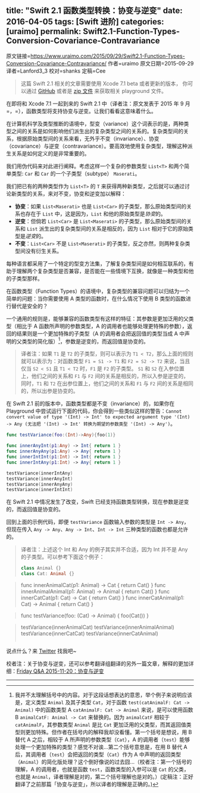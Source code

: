 title: "Swift 2.1 函数类型转换：协变与逆变"
date: 2016-04-05
tags: [Swift 进阶]
categories: [uraimo]
permalink: Swift2.1-Function-Types-Conversion-Covariance-Contravariance
---

原文链接=https://www.uraimo.com/2015/09/29/Swift2.1-Function-Types-Conversion-Covariance-Contravariance/
作者=uraimo
原文日期=2015-09-29
译者=Lanford3_3
校对=shanks
定稿=Cee

<!--此处开始正文-->

> 这篇 Swift 2.1 相关的文章需要使用 Xcode 7.1 beta 或者更新的版本， 你可以通过 [GitHub](https://github.com/uraimo/Swift-Playgrounds) 或者是 [zip 文件](https://www.uraimo.com/2015/09/29/Swift2.1-Function-Types-Conversion-Covariance-Contravariance/) 来获取相关 playground 文件。

在即将和 Xcode 7.1 一起到来的 Swift 2.1 中（译者注：原文发表于 2015 年 9 月=，=），函数类型将支持协变与逆变。让我们看看这意味着什么。 
<!--more-->

在计算机科学及类型推断的语境中，型变（variance）这个词表示的是，两种类型之间的关系是如何影响他们派生出的复杂类型之间的关系的。复杂类型间的关系，根据原始类型间的关系来看，无外乎不变（invariance）、协变（covariance）与逆变（contravariance）。要高效地使用复杂类型，理解这种派生关系是如何定义的是非常重要的。

我们用伪代码来对此进行阐释。考虑这样一个复杂的参数类型 `List<T>` 和两个简单类型: `Car` 和 `Car` 的一个子类型（subtype） `Maserati`。

我们把已有的两种类型作为 `List<T>` 的 `T` 来获得两种新类型，之后就可以通过讨论新类型的关系，来对不变，协变和逆变加以解释：

* **协变**：如果 `List<Maserati>` 也是 `List<Car>` 的子类型，那么原始类型间的关系也存在于 `List` 中，这是因为，`List` 和他的原始类型是*协变*的。
* **逆变**：但倘若 `List<Car>` 是 `List<Maserati>` 的子类型，那么原始类型间的关系和 `List` 派生出的复杂类型间的关系是相反的，因为 `List` 相对于它的原始类型是*逆变*的。
* **不变**：`List<Car>` 不是 `List<Maserati>` 的子类型，反之亦然，则两种复杂类型间没有衍生关系。

每种语言都采用了一个特定的型变方法集，了解复杂类型间是如何相互联系的，有助于理解两个复杂类型是否兼容，是否能在一些情境下互换，就像是一种类型和他的子类型那样。

在函数类型（Function Types）的语境中，复杂类型的兼容问题可以归结为一个简单的问题：当你需要使用 A 类型的函数时，在什么情况下使用 B 类型的函数进行替代是安全的？

一个通用的规则是，能够兼容的函数类型有这样的特征：其参数是更加泛用的父类型（相比于 A 函数所声明的参数类型，A 的调用者也能够处理更特殊的参数），返回的结果则是一个更加特殊的子类型（A 的调用者会把返回值的类型当成 A 中声明的父类型的简化版）[^1]，参数是逆变的，而返回值是协变的。

> 译者注：如果 `T1` 是 `T2` 的子类型，则可以表示为 `T1 < T2`，那么上面的规则就可以表示为：对函数类型 `F1 = S1 -> T1` 和 `F2 = S2 -> T2` 来说，当且仅当 `S2 < S1` 且 `T1 < T2` 时，`F1` 是 `F2` 的子类型。
> `S1` 和 `S2` 在入参位置上，他们之间的关系和 `F1` 与 `F2` 间的关系是相反的，所以入参是逆变的，同时，`T1` 和 `T2` 在出参位置上，他们之间的关系和 `F1` 与 `F2` 间的关系是相同的，所以出参是协变的。

在 Swift 2.1 前的版本中，函数类型都是不变（invariance）的，如果你在 Playground 中尝试运行下面的代码，你会得到一些类似这样的警告：`Cannot convert value of type '(Int) -> Int' to expected argument type '(Int) -> Any (无法把 '(Int) -> Int' 转换为期望的参数类型 '(Int) -> Any')`。

```swift
func testVariance(foo:(Int)->Any){foo(1)}

func innerAnyInt(p1:Any) -> Int{ return 1 }
func innerAnyAny(p1:Any) -> Any{ return 1 }
func innerIntInt(p1:Int) -> Int{ return 1 }
func innerIntAny(p1:Int) -> Any{ return 1 }

testVariance(innerIntAny)
testVariance(innerAnyInt)
testVariance(innerAnyAny)
testVariance(innerIntInt)
```

在 Swift 2.1 中情况发生了改变，Swift 已经支持函数类型转换，现在参数是逆变的，而返回值是协变的。

回到上面的示例代码，即便 `testVariance` 函数输入参数的类型是 `Int -> Any`，但现在传入 `Any -> Any`、`Any -> Int`、`Int -> Int` 三种类型的函数也都是允许的。 

> 译者注：上述这个 Int 和 Any 的例子其实并不合适，因为 Int 并不是 Any 的子类型。可以参考下面这个例子：
> 
> ```swift
>class Animal {}
>class Cat: Animal {}

>func innerAnimalCat(p1: Animal) -> Cat { return Cat() }
>func innerAnimalAnimal(p1: Animal) -> Animal { return Cat() }
>func innerCatCat(p1: Cat) -> Cat { return Cat() }
>func innerCatAnimal(p1: Cat) -> Animal { return Cat() }

>func testVariance(foo: (Cat) -> Animal) { foo(Cat()) }

>testVariance(innerAnimalCat)
>testVariance(innerAnimalAnimal)
>testVariance(innerCatCat)
>testVariance(innerCatAnimal)
> ```
> 

说点什么？来 [Twitter](https://www.twitter.com/uraimo) 找我吧~

校者注：关于协变与逆变，还可以参考翻译组翻译的另外一篇文章，解释的更加详细：[Friday Q&A 2015-11-20：协变与逆变](http://swift.gg/2015/12/24/friday-qa-2015-11-20-covariance-and-contravariance/)

---

[^1]: 我并不太理解括号中的内容。对于这段话想表达的意思，举个例子来说明应该是，定义类型 `Animal` 及其子类型 `Cat`，对于函数 `test(catAnimalF: Cat -> Animal)` 中的函数类型 A `catAnimalF: Cat -> Animal` 来说，是可以使用函数 B `animalCatF: Animal -> Cat` 来替换的。因为 `animalCatF` 相较于 `catAnimalF`，其参数类型 `Animal` 是比 `Cat` 更加泛用的父类型，而其返回值类型则更加特殊。但作者在括号内的解释我却没看懂。第一个括号是想说，用 B 替代 A 之后，相较于 A 所声明的参数类型（`Cat`），A 的调用者（`test`）能够处理一个更加特殊的类型？感觉不对诶...第二个括号意思是，在用 B 替代 A 后，其调用者（`test`）会把返回的类型（`Cat`）作为 A 中声明的返回类型（`Animal`）的简化版处理？这个倒好像说的过去囧...（校者注：第一个括号的理解，A 的调用者，也就是函数 `test`，函数类型的入参可以是 `Cat` 的父类，也就是 `Animal`，译者理解是对的，第二个括号理解也是对的。）(定稿注：正好翻译了之前那篇「协变与逆变」，所以译者的理解是正确的。)
